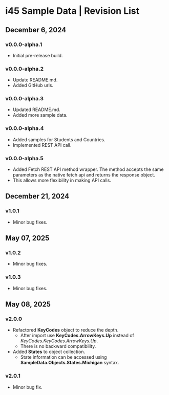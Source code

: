 # i45 Sample Data | Revision List

## December 6, 2024

### v0.0.0-alpha.1

- Initial pre-release build.

### v0.0.0-alpha.2

- Update README.md.
- Added GitHub urls.

### v0.0.0-alpha.3

- Updated README.md.
- Added more sample data.

### v0.0.0-alpha.4

- Added samples for Students and Countries.
- Implemented REST API call.

### v0.0.0-alpha.5

- Added Fetch REST API method wrapper. The method accepts the same parameters as the native fetch api and returns the response object.
- This allows more flexibility in making API calls.

## December 21, 2024

### v1.0.1

- Minor bug fixes.

## May 07, 2025

### v1.0.2

- Minor bug fixes.

### v1.0.3

- Minor bug fixes.

## May 08, 2025

### v2.0.0

- Refactored **KeyCodes** object to reduce the depth.
    - After import use **KeyCodes.ArrowKeys.Up** instead of *KeyCodes.KeyCodes.ArrowKeys.Up*.
    - There is no backward compatibility.
- Added **States** to object collection.
    - State information can be accessed using **SampleData.Objects.States.Michigan** syntax.

### v2.0.1

- Minor bug fix.
